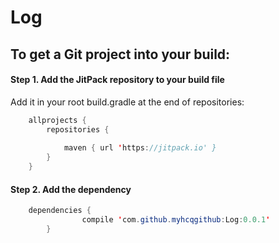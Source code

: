 # Log
## To get a Git project into your build:
#### Step 1. Add the JitPack repository to your build file
 Add it in your root build.gradle at the end of repositories:
```java 
	allprojects {
		repositories {
		
			maven { url 'https://jitpack.io' }
		}
	}
```  
#### Step 2. Add the dependency
```java
	dependencies {
    	        compile 'com.github.myhcqgithub:Log:0.0.1'
    	}

```
